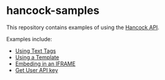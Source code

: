 # hancock-samples
This repository contains examples of using the [Hancock API](https://api.hancock.ink/docs/).

Examples include:
- [Using Text Tags](https://github.com/PeculiarVentures/hancock-samples/tree/master/text_tags)
- [Using a Template](https://github.com/PeculiarVentures/hancock-samples/tree/master/using_template)
- [Embeding in an IFRAME](https://github.com/PeculiarVentures/hancock-samples/tree/master/iframe_embedding)
- [Get User API key](https://github.com/PeculiarVentures/hancock-samples/tree/master/get_api_key)
